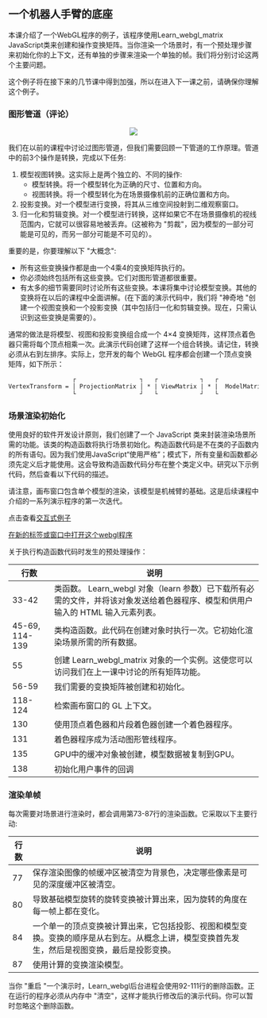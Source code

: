## 一个机器人手臂的底座

本课介绍了一个WebGL程序的例子，该程序使用Learn_webgl_matrix JavaScript类来创建和操作变换矩阵。当你渲染一个场景时，有一个预处理步骤来初始化你的上下文，还有单独的步骤来渲染一个单独的帧。我们将分别讨论这两个主要问题。

这个例子将在接下来的几节课中得到加强，所以在进入下一课之前，请确保你理解这个例子。

### 图形管道（评论）


<center>
<img src='/6/graphics_pipeline2.png' />
</center>

我们在以前的课程中讨论过图形管道，但我们需要回顾一下管道的工作原理。管道中的前3个操作是转换，完成以下任务:

1. 模型视图转换。这实际上是两个独立的、不同的操作:
    - 模型转换。将一个模型转化为正确的尺寸、位置和方向。
    - 视图转换。将一个模型转化为在场景摄像机前的正确位置和方向。
2. 投影变换。对一个模型进行变换，将其从三维空间投射到二维观察窗口。
3. 归一化和剪辑变换。对一个模型进行转换，这样如果它不在场景摄像机的视线范围内，它就可以很容易地被丢弃。(这被称为 "剪裁"，因为模型的一部分可能是可见的，而另一部分可能是不可见的）。

重要的是，你要理解以下 "大概念":

- 所有这些变换操作都是由一个4乘4的变换矩阵执行的。
- 你必须始终包括所有这些变换。它们对图形管道都很重要。
- 有太多的细节需要同时讨论所有这些变换。本课将集中讨论模型变换。其他的变换将在以后的课程中全面讲解。(在下面的演示代码中，我们将 "神奇地 "创建一个视图变换和一个投影变换（其中包括归一化和剪辑变换。现在，只需认识到这些变换是需要的）。

通常的做法是将模型、视图和投影变换组合成一个 4×4 变换矩阵，这样顶点着色器只需将每个顶点相乘一次。此演示代码创建了这样一个组合转换。请记住，转换必须从右到左排序。实际上，您开发的每个 WebGL 程序都会创建一个顶点变换矩阵，如下所示：
```html
                  ┌                  ┐   ┌            ┐   ┌              ┐ Eq1
VertexTransform = │ ProjectionMatrix │ * | ViewMatrix | * |  ModelMatrix |
                  └                  ┘   └            ┘   └              ┘
```

### 场景渲染初始化

使用良好的软件开发设计原则，我们创建了一个 JavaScript 类来封装渲染场景所需的功能。该类的构造函数将执行场景初始化。构造函数代码是不在类的子函数内的所有语句。因为我们使用JavaScript“使用严格”；模式下，所有变量和函数都必须先定义后才能使用。这会导致构造函数代码分布在整个类定义中。研究以下示例代码，然后查看以下代码的描述。

请注意，画布窗口包含单个模型的渲染，该模型是机械臂的基础。这是后续课程中介绍的一系列演示程序的第一次迭代。

点击查看[交互式例子](http://learnwebgl.brown37.net/transformations2/transformations_example1.html#scene-rendering-initialization)

[在新的标签或窗口中打开这个webgl程序](http://learnwebgl.brown37.net/transformations2/simple_transform_example/simple_transform_example.html)

关于执行构造函数代码时发生的预处理操作：

| 行数 | 说明 |
| -- | -- |
| 33-42 | 类函数。 Learn_webgl 对象（learn 参数）已下载所有必需的文件，并将该对象发送给着色器程序、模型和供用户输入的 HTML 输入元素列表。 |
| 45-69, 114-139 | 类构造函数。此代码在创建对象时执行一次。它初始化渲染场景所需的所有数据。 |
| 55 | 创建 Learn_webgl_matrix 对象的一个​​实例。这使您可以访问我们在上一课中讨论的所有矩阵功能。 |
| 56-59 | 我们需要的变换矩阵被创建和初始化。 |
| 118-124 | 检索画布窗口的 GL 上下文。 |
| 130 | 使用顶点着色器和片段着色器创建一个着色器程序。 |
| 131 | 着色器程序成为活动图形管线程序。 |
| 135 | GPU中的缓冲对象被创建，模型数据被复制到GPU。 |
| 138 | 初始化用户事件的回调 |

### 渲染单帧

每次需要对场景进行渲染时，都会调用第73-87行的渲染函数。它采取以下主要行动:

| 行数 | 说明 |
| -- | -- |
| 77 | 保存渲染图像的帧缓冲区被清空为背景色，决定哪些像素是可见的深度缓冲区被清空。 |
| 80 | 导致基础模型旋转的旋转变换被计算出来，因为旋转的角度在每一帧上都在变化。 |
| 84 | 一个单一的顶点变换被计算出来，它包括投影、视图和模型变换。变换的顺序是从右到左。从概念上讲，模型变换首先发生，然后是视图变换，最后是投影变换。 |
| 87 | 使用计算的变换渲染模型。 |

当你 "重启 "一个演示时，Learn_webgl后台进程会使用92-111行的删除函数。正在运行的程序必须从内存中 "清空"，这样才能执行修改后的演示代码。你可以暂时忽略这个删除函数。